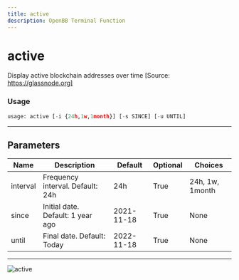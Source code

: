 ```yaml
---
title: active
description: OpenBB Terminal Function
---
```


# active

Display active blockchain addresses over time [Source: https://glassnode.org]

### Usage 
```python
usage: active [-i {24h,1w,1month}] [-s SINCE] [-u UNTIL]
```
---
## Parameters

| Name | Description | Default | Optional | Choices |
| ---- | ----------- | ------- | -------- | ------- |
| interval | Frequency interval. Default: 24h | 24h | True | 24h, 1w, 1month |
| since | Initial date. Default: 1 year ago | 2021-11-18 | True | None |
| until | Final date. Default: Today | 2022-11-18 | True | None |
---
![active](https://user-images.githubusercontent.com/46355364/154058739-e30fed47-c86f-4aef-a699-1bc69180c607.png)

